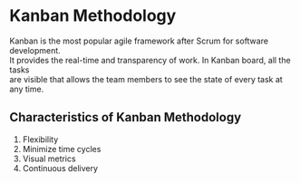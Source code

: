 # Kanban Methodology

Kanban is the most popular agile framework after Scrum for software development.   
It provides the real-time and transparency of work. In Kanban board, all the tasks   
are visible that allows the team members to see the state of every task at any time.

## Characteristics of Kanban Methodology

1. Flexibility
2. Minimize time cycles
3. Visual metrics
4. Continuous delivery
